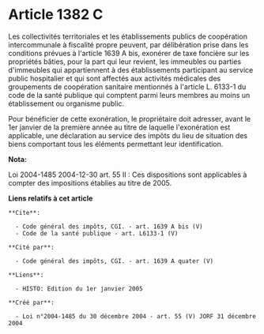 # Article 1382 C

Les collectivités territoriales et les établissements publics de coopération intercommunale à fiscalité propre peuvent, par
délibération prise dans les conditions prévues à l'article 1639 A bis, exonérer de taxe foncière sur les propriétés bâties,
pour la part qui leur revient, les immeubles ou parties d'immeubles qui appartiennent à des établissements participant au
service public hospitalier et qui sont affectés aux activités médicales des groupements de coopération sanitaire mentionnés à
l'article L. 6133-1 du code de la santé publique qui comptent parmi leurs membres au moins un établissement ou organisme
public. 

Pour bénéficier de cette exonération, le propriétaire doit adresser, avant le 1er janvier de la première année au titre de
laquelle l'exonération est applicable, une déclaration au service des impôts du lieu de situation des biens comportant tous
les éléments permettant leur identification.

**Nota:**

Loi 2004-1485 2004-12-30 art. 55 II : Ces dispositions sont applicables à compter des impositions établies au titre de 2005.

**Liens relatifs à cet article**

	**Cite**:

	  - Code général des impôts, CGI. - art. 1639 A bis (V)
	  - Code de la santé publique - art. L6133-1 (V)

	**Cité par**:

	  - Code général des impôts, CGI. - art. 1639 A quater (V)

	**Liens**:

	  - HISTO: Edition du 1er janvier 2005

	**Créé par**:

	  - Loi n°2004-1485 du 30 décembre 2004 - art. 55 (V) JORF 31 décembre 2004
